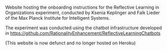 Website hosting the onboarding instructions for the Reflective Learning in Organizations experiment, conducted by Ksenia Keplinger and Falk Lieder of the Max Planck Institute for Intelligent Systems.

The experiment was conducted using the chatbot infrastructure developed in https://github.com/RationalityEnhancement/ReflectiveLearningChatbots

(This website is now defunct and no longer hosted on Heroku)

